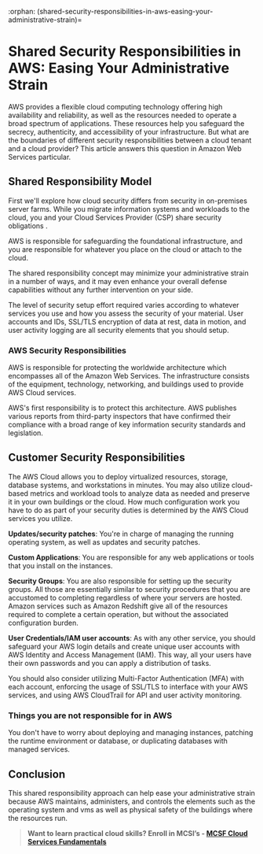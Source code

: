 :orphan:
(shared-security-responsibilities-in-aws-easing-your-administrative-strain)=
# Shared Security Responsibilities in AWS: Easing Your Administrative Strain
 

AWS provides a flexible cloud computing technology offering high availability and reliability, as well as the resources needed to operate a broad spectrum of applications. These resources help you safeguard the secrecy, authenticity, and accessibility of your infrastructure. But what are the boundaries of different security responsibilities between a cloud tenant and a cloud provider? This article answers this question in Amazon Web Services particular.

## Shared Responsibility Model

First we'll explore how cloud security differs from security in on-premises server farms. While you migrate information systems and workloads to the cloud, you and your Cloud Services Provider (CSP) share security obligations .

AWS is responsible for safeguarding the foundational infrastructure, and you are responsible for whatever you place on the cloud or attach to the cloud.

The shared responsibility concept may minimize your administrative strain in a number of ways, and it may even enhance your overall defense capabilities without any further intervention on your side.

The level of security setup effort required varies according to whatever services you use and how you assess the security of your material. User accounts and IDs, SSL/TLS encryption of data at rest, data in motion, and user activity logging are all security elements that you should setup.

### AWS Security Responsibilities

AWS is responsible for protecting the worldwide architecture which encompasses all of the Amazon Web Services. The infrastructure consists of the equipment, technology, networking, and buildings used to provide AWS Cloud services.

AWS's first responsibility is to protect this architecture. AWS publishes various reports from third-party inspectors that have confirmed their compliance with a broad range of key information security standards and legislation.

## Customer Security Responsibilities

The AWS Cloud allows you to deploy virtualized resources, storage, database systems, and workstations in minutes. You may also utilize cloud-based metrics and workload tools to analyze data as needed and preserve it in your own buildings or the cloud. How much configuration work you have to do as part of your security duties is determined by the AWS Cloud services you utilize.

**Updates/security patches**: You're in charge of managing the running operating system, as well as updates and security patches.

**Custom Applications**: You are responsible for any web applications or tools that you install on the instances.

**Security Groups**: You are also responsible for setting up the security groups. All those are essentially similar to security procedures that you are accustomed to completing regardless of where your servers are hosted. Amazon services such as Amazon Redshift give all of the resources required to complete a certain operation, but without the associated configuration burden.

**User Credentials/IAM user accounts**: As with any other service, you should safeguard your AWS login details and create unique user accounts with AWS Identity and Access Management (IAM). This way, all your users have their own passwords and you can apply a distribution of tasks.

You should also consider utilizing Multi-Factor Authentication (MFA) with each account, enforcing the usage of SSL/TLS to interface with your AWS services, and using AWS CloudTrail for API and user activity monitoring.

### Things you are not responsible for in AWS

You don't have to worry about deploying and managing instances, patching the runtime environment or database, or duplicating databases with managed services.

## Conclusion

This shared responsibility approach can help ease your administrative strain because AWS maintains, administers, and controls the elements such as the operating system and vms as well as physical safety of the buildings where the resources run.

> **Want to learn practical cloud skills? Enroll in MCSI’s - [MCSF Cloud Services Fundamentals ](https://www.mosse-institute.com/certifications/mcsf-cloud-services-fundamentals.html)**